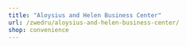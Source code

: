 ```yaml
---
title: "Aloysius and Helen Business Center"
url: /zwedru/aloysius-and-helen-business-center/
shop: convenience
---
```

